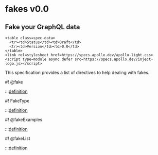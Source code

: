 # fakes v0.0

<h2>Fake your GraphQL data</h2>

```raw html
<table class=spec-data>
  <tr><td>Status</td><td>Draft</td>
  <tr><td>Version</td><td>0.0</td>
</table>
<link rel=stylesheet href=https://specs.apollo.dev/apollo-light.css>
<script type=module async defer src=https://specs.apollo.dev/inject-logo.js></script>
```

This specification provides a list of directives to help dealing with fakes.

#! @fake

:::[definition](fakes-v0.0.graphql#@fake)

#! FakeType

:::[definition](fakes-v0.0.graphql#FakeType)

#! @fakeExamples

:::[definition](fakes-v0.0.graphql#@fakeExamples)

#! @fakeList

:::[definition](fakes-v0.0.graphql#@fakeList)
